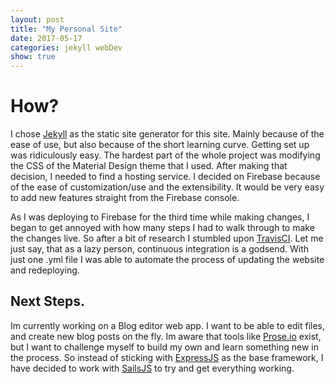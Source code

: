 ```yaml
---
layout: post
title: "My Personal Site"
date: 2017-05-17
categories: jekyll webDev
show: true
---
```


# How? #
I chose [Jekyll](http://jekyllrb.com) as the static site generator for this site. Mainly because of the ease of use, but also because of the short learning curve. Getting set up was ridiculously easy. The hardest part of the whole project was modifying the CSS of the Material Design theme that I used. After making that decision, I needed to find a hosting service. I decided on Firebase because of the ease of customization/use and the extensibility. It would be very easy to add new features straight from the Firebase console. 

As I was deploying to Firebase for the third time while making changes, I began to get annoyed with how many steps I had to walk through to make the changes live. So after a bit of research I stumbled upon [TravisCI](http://travis-ci.org). Let me just say, that as a lazy person, continuous integration is a godsend. With just one .yml file I was able to automate the process of updating the website and redeploying.

## Next Steps. ##
Im currently working on a Blog editor web app. I want to be able to edit files, and create new blog posts on the fly. Im aware that tools like [Prose.io](http://Prose.io) exist, but I want to challenge myself to build my own and learn something new in the process. So instead of sticking with [ExpressJS](http://expressjs.com) as the base framework, I have decided to work with [SailsJS](http://sailsjs.com) to try and get everything working.
